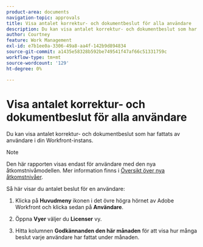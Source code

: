 ```yaml
---
product-area: documents
navigation-topic: approvals
title: Visa antalet korrektur- och dokumentbeslut för alla användare
description: Du kan visa antalet korrektur- och dokumentbeslut som har fattats av användare i din Workfront-instans.
author: Courtney
feature: Work Management
exl-id: e7b1ee0a-3306-49a8-aa4f-142b9d894834
source-git-commit: a1435e58328b592be749541f47af66c51331759c
workflow-type: tm+mt
source-wordcount: '129'
ht-degree: 0%

---
```


# Visa antalet korrektur- och dokumentbeslut för alla användare

Du kan visa antalet korrektur- och dokumentbeslut som har fattats av användare i din Workfront-instans.

>[!NOTE]
>
>Den här rapporten visas endast för användare med den nya åtkomstnivåmodellen. Mer information finns i [Översikt över nya åtkomstnivåer](/help/quicksilver/administration-and-setup/add-users/how-access-levels-work/access-level-overview.md).

Så här visar du antalet beslut för en användare:

1. Klicka på **Huvudmeny** ikonen i det övre högra hörnet av Adobe Workfront och klicka sedan på **Användare**.

1. Öppna **Vyer** väljer du **Licenser** vy.

1. Hitta kolumnen **Godkännanden den här månaden** för att visa hur många beslut varje användare har fattat under månaden.
